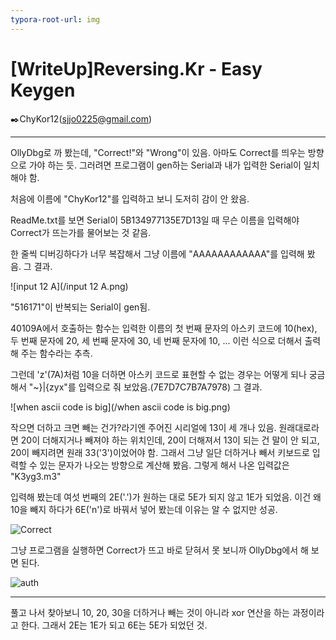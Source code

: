 ```yaml
---
typora-root-url: img
---
```


# [WriteUp]Reversing.Kr - Easy Keygen

:black_nib:ChyKor12(sjjo0225@gmail.com)

---

OllyDbg로 까 봤는데, "Correct!"와 "Wrong"이 있음. 아마도 Correct를 띄우는 방향으로 가야 하는 듯. 그러려면 프로그램이 gen하는 Serial과 내가 입력한 Serial이 일치해야 함.

처음에 이름에 "ChyKor12"를 입력하고 보니 도저히 감이 안 왔음.

ReadMe.txt를 보면 Serial이 5B134977135E7D13일 때 무슨 이름을 입력해야 Correct가 뜨는가를 물어보는 것 같음.

한 줄씩 디버깅하다가 너무 복잡해서 그냥 이름에 "AAAAAAAAAAAA"를 입력해 봤음. 그 결과.

![input 12 A](/input 12 A.png)

"516171"이 반복되는 Serial이 gen됨.

40109A에서 호출하는 함수는 입력한 이름의 첫 번째 문자의 아스키 코드에 10(hex), 두 번째 문자에 20, 세 번째 문자에 30, 네 번째 문자에 10, ... 이런 식으로 더해서 출력해 주는 함수라는 추측.

그런데 'z'(7A)처럼 10을 더하면 아스키 코드로 표현할 수 없는 경우는 어떻게 되나 궁금해서 "~}|{zyx"를 입력으로 줘 보았음.(7E7D7C7B7A7978) 그 결과.

![when ascii code is big](/when ascii code is big.png)

작으면 더하고 크면 빼는 건가?라기엔 주어진 시리얼에 13이 세 개나 있음. 원래대로라면 20이 더해지거나 빼져야 하는 위치인데, 20이 더해져서 13이 되는 건 말이 안 되고, 20이 빼지려면 원래 33('3')이었어야 함. 그래서 그냥 일단 더하거나 빼서 키보드로 입력할 수 있는 문자가 나오는 방향으로 계산해 봤음. 그렇게 해서 나온 입력값은 "K3yg3.m3"

입력해 봤는데 여섯 번째의 2E('.')가 원하는 대로 5E가 되지 않고 1E가 되었음. 이건 왜 10을 빼지 하다가 6E('n')로 바꿔서 넣어 봤는데 이유는 알 수 없지만 성공.

![Correct](/Correct.png)

그냥 프로그램을 실행하면 Correct가 뜨고 바로 닫혀서 못 보니까 OllyDbg에서 해 보면 된다.

![auth](/auth.png)

---

풀고 나서 찾아보니 10, 20, 30을 더하거나 빼는 것이 아니라 xor 연산을 하는 과정이라고 한다. 그래서 2E는 1E가 되고 6E는 5E가 되었던 것.